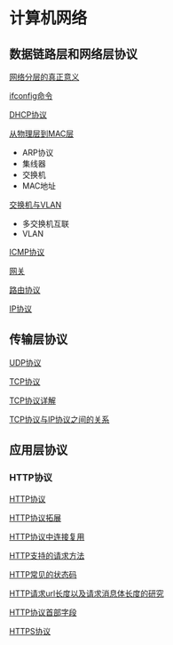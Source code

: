 # 计算机网络

## 数据链路层和网络层协议

[网络分层的真正意义](./subfile/_1网络分层的真正意义.md)

[ifconfig命令](./subfile/_2ifconfig命令.md)

[DHCP协议](./subfile/_3DHCP协议.md)

[从物理层到MAC层](./subfile/_4从物理层到MAC层.md)

- ARP协议
- 集线器
- 交换机
- MAC地址

[交换机与VLAN](./subfile/_5交换机与VLAN.md)

- 多交换机互联
- VLAN

[ICMP协议](./subfile/_6ICMP协议（ping）.md)

[网关](./subfile/_7网关.md)

[路由协议](./subfile/_8路由协议.md)

[IP协议](./subfile/_19IP协议.md)

## 传输层协议

[UDP协议](./subfile/_9UDP协议.md)

[TCP协议](./subfile/_10TCP协议.md)

[TCP协议详解](./subfile/_11TCP协议原理详解.md)

[TCP协议与IP协议之间的关系](./subfile/_20TCP协议和IP协议之间的关系.md)

## 应用层协议

### HTTP协议

[HTTP协议](./subfile/_13HTTP协议.md)

[HTTP协议拓展](./subfile/_14HTTP协议拓展.md)

[HTTP协议中连接复用](./subfile/_15HTTP协议中连接复用机制.md)

[HTTP支持的请求方法](./subfile/_16HTTP支持的请求方法.md)

[HTTP常见的状态码](./subfile/_17HTTP协议常见的状态码.md)

[HTTP请求url长度以及请求消息体长度的研究](./subfile/_18HTTP请求url长度以及请求消息体长度的研究.md)

[HTTP协议首部字段](./subfile/_21HTTP协议首部字段.md)

[HTTPS协议](./subfile/_22HTTPS协议.md)


